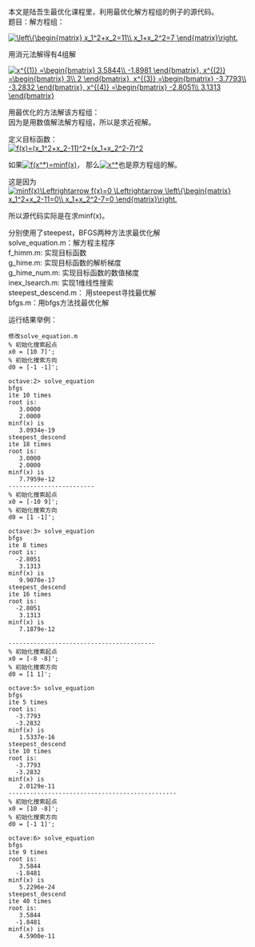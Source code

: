 

本文是陆吾生最优化课程里，利用最优化解方程组的例子的源代码。  
题目：解方程组：

<a href="https://www.codecogs.com/eqnedit.php?latex=\left\{\begin{matrix}&space;x_1^2&plus;x_2=11\\&space;x_1&plus;x_2^2=7&space;\end{matrix}\right." target="_blank"><img src="https://latex.codecogs.com/gif.latex?\left\{\begin{matrix}&space;x_1^2&plus;x_2=11\\&space;x_1&plus;x_2^2=7&space;\end{matrix}\right." title="\left\{\begin{matrix} x_1^2+x_2=11\\ x_1+x_2^2=7 \end{matrix}\right." /></a>

用消元法解得有4组解

<a href="https://www.codecogs.com/eqnedit.php?latex=x^{(1)}&space;=\begin{bmatrix}&space;3.5844\\&space;-1.8981&space;\end{bmatrix},&space;x^{(2)}&space;=\begin{bmatrix}&space;3\\&space;2&space;\end{bmatrix},&space;x^{(3)}&space;=\begin{bmatrix}&space;-3.7793\\&space;-3.2832&space;\end{bmatrix},&space;x^{(4)}&space;=\begin{bmatrix}&space;-2.8051\\&space;3.1313&space;\end{bmatrix}" target="_blank"><img src="https://latex.codecogs.com/gif.latex?x^{(1)}&space;=\begin{bmatrix}&space;3.5844\\&space;-1.8981&space;\end{bmatrix},&space;x^{(2)}&space;=\begin{bmatrix}&space;3\\&space;2&space;\end{bmatrix},&space;x^{(3)}&space;=\begin{bmatrix}&space;-3.7793\\&space;-3.2832&space;\end{bmatrix},&space;x^{(4)}&space;=\begin{bmatrix}&space;-2.8051\\&space;3.1313&space;\end{bmatrix}" title="x^{(1)} =\begin{bmatrix} 3.5844\\ -1.8981 \end{bmatrix}, x^{(2)} =\begin{bmatrix} 3\\ 2 \end{bmatrix}, x^{(3)} =\begin{bmatrix} -3.7793\\ -3.2832 \end{bmatrix}, x^{(4)} =\begin{bmatrix} -2.8051\\ 3.1313 \end{bmatrix}" /></a>


用最优化的方法解该方程组：  
因为是用数值解法解方程组，所以是求近视解。  

定义目标函数：  
<a href="https://www.codecogs.com/eqnedit.php?latex=f(x)=(x_1^2&plus;x_2-11)^2&plus;(x_1&plus;x_2^2-7)^2" target="_blank"><img src="https://latex.codecogs.com/gif.latex?f(x)=(x_1^2&plus;x_2-11)^2&plus;(x_1&plus;x_2^2-7)^2" title="f(x)=(x_1^2+x_2-11)^2+(x_1+x_2^2-7)^2" /></a>

如果<a href="https://www.codecogs.com/eqnedit.php?latex=f(x^*)=minf(x)" target="_blank"><img src="https://latex.codecogs.com/gif.latex?f(x^*)=minf(x)" title="f(x^*)=minf(x)" /></a>， 那么<a href="https://www.codecogs.com/eqnedit.php?latex=x^*" target="_blank"><img src="https://latex.codecogs.com/gif.latex?x^*" title="x^*" /></a>也是原方程组的解。  

这是因为  
<a href="https://www.codecogs.com/eqnedit.php?latex=minf(x)\Leftrightarrow&space;f(x)=0&space;\Leftrightarrow&space;\left\{\begin{matrix}&space;x_1^2&plus;x_2-11=0\\&space;x_1&plus;x_2^2-7=0&space;\end{matrix}\right." target="_blank"><img src="https://latex.codecogs.com/gif.latex?minf(x)\Leftrightarrow&space;f(x)=0&space;\Leftrightarrow&space;\left\{\begin{matrix}&space;x_1^2&plus;x_2-11=0\\&space;x_1&plus;x_2^2-7=0&space;\end{matrix}\right." title="minf(x)\Leftrightarrow f(x)=0 \Leftrightarrow \left\{\begin{matrix} x_1^2+x_2-11=0\\ x_1+x_2^2-7=0 \end{matrix}\right." /></a>

所以源代码实际是在求minf(x)。  

分别使用了steepest，BFGS两种方法求最优化解  
solve_equation.m：解方程主程序  
f_himm.m: 实现目标函数  
g_hime.m: 实现目标函数的解析梯度  
g_hime_num.m: 实现目标函数的数值梯度  
inex_lsearch.m: 实现1维线性搜索  
steepest_descend.m： 用steepest寻找最优解  
bfgs.m：用bfgs方法找最优化解  

运行结果举例：

```
修改solve_equation.m
% 初始化搜索起点  
x0 = [10 7]';  
% 初始化搜索方向  
d0 = [-1 -1]'; 

octave:2> solve_equation
bfgs
ite 10 times
root is:
   3.0000
   2.0000
minf(x) is
   3.0934e-19
steepest_descend
ite 18 times
root is:
   3.0000
   2.0000
minf(x) is
   7.7959e-12
------------------------
% 初始化搜索起点
x0 = [-10 9]';
% 初始化搜索方向
d0 = [1 -1]';

octave:3> solve_equation
bfgs
ite 8 times
root is:
  -2.8051
   3.1313
minf(x) is
   9.9070e-17
steepest_descend
ite 16 times
root is:
  -2.8051
   3.1313
minf(x) is
   7.1879e-12

-----------------------------------------
% 初始化搜索起点
x0 = [-8 -8]';
% 初始化搜索方向
d0 = [1 1]';

octave:5> solve_equation
bfgs
ite 5 times
root is:
  -3.7793
  -3.2832
minf(x) is
   1.5337e-16
steepest_descend
ite 10 times
root is:
  -3.7793
  -3.2832
minf(x) is
   2.0129e-11
-----------------------------------------------
% 初始化搜索起点
x0 = [10 -8]';
% 初始化搜索方向
d0 = [-1 1]';

octave:6> solve_equation
bfgs
ite 9 times
root is:
   3.5844
  -1.8481
minf(x) is
   5.2296e-24
steepest_descend
ite 40 times
root is:
   3.5844
  -1.8481
minf(x) is
   4.5900e-11
   
```
